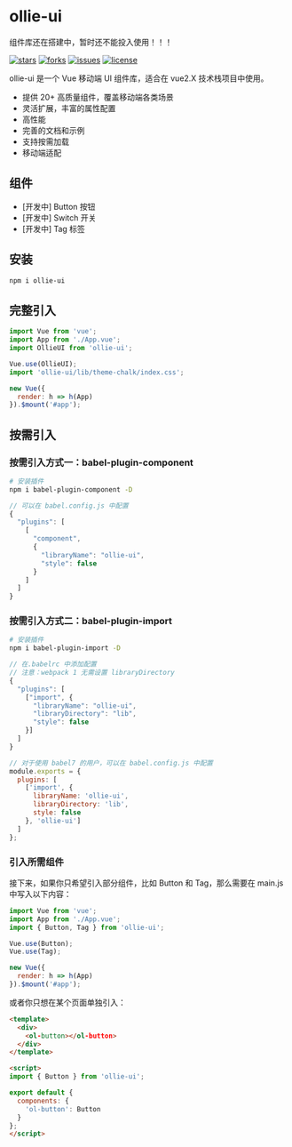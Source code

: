 # ollie-ui

组件库还在搭建中，暂时还不能投入使用！！！

[![stars](https://img.shields.io/github/stars/zc95/ollie-ui?style=flat-square&logo=GitHub)](https://github.com/zc95/ollie-ui)
[![forks](https://img.shields.io/github/forks/zc95/ollie-ui?style=flat-square&logo=GitHub)](https://github.com/zc95/ollie-ui)
[![issues](https://img.shields.io/github/issues/zc95/ollie-ui?style=flat-square&logo=GitHub)](https://github.com/zc95/ollie-ui/issues)
[![license](https://img.shields.io/github/license/zc95/ollie-ui?style=flat-square)](https://en.wikipedia.org/wiki/MIT_License)

ollie-ui 是一个 Vue 移动端 UI 组件库，适合在 vue2.X 技术栈项目中使用。

- 提供 20+ 高质量组件，覆盖移动端各类场景
- 灵活扩展，丰富的属性配置
- 高性能
- 完善的文档和示例
- 支持按需加载
- 移动端适配

## 组件

- [开发中] Button 按钮
- [开发中] Switch 开关
- [开发中] Tag 标签

## 安装

```bash
npm i ollie-ui
```

## 完整引入

```js
import Vue from 'vue';
import App from './App.vue';
import OllieUI from 'ollie-ui';

Vue.use(OllieUI);
import 'ollie-ui/lib/theme-chalk/index.css';

new Vue({
  render: h => h(App)
}).$mount('#app');
```

## 按需引入

### 按需引入方式一：babel-plugin-component

```bash
# 安装插件
npm i babel-plugin-component -D
```

```js
// 可以在 babel.config.js 中配置
{
  "plugins": [
    [
      "component",
      {
        "libraryName": "ollie-ui",
        "style": false
      }
    ]
  ]
}
```

### 按需引入方式二：babel-plugin-import

```bash
# 安装插件
npm i babel-plugin-import -D
```

```js
// 在.babelrc 中添加配置
// 注意：webpack 1 无需设置 libraryDirectory
{
  "plugins": [
    ["import", {
      "libraryName": "ollie-ui",
      "libraryDirectory": "lib",
      "style": false
    }]
  ]
}

// 对于使用 babel7 的用户，可以在 babel.config.js 中配置
module.exports = {
  plugins: [
    ['import', {
      libraryName: 'ollie-ui',
      libraryDirectory: 'lib',
      style: false
    }, 'ollie-ui']
  ]
};
```

### 引入所需组件

接下来，如果你只希望引入部分组件，比如 Button 和 Tag，那么需要在 main.js 中写入以下内容：

```js
import Vue from 'vue';
import App from './App.vue';
import { Button, Tag } from 'ollie-ui';

Vue.use(Button);
Vue.use(Tag);

new Vue({
  render: h => h(App)
}).$mount('#app');
```

或者你只想在某个页面单独引入：

```html
<template>
  <div>
    <ol-button></ol-button>
  </div>
</template>

<script>
import { Button } from 'ollie-ui';

export default {
  components: {
    'ol-button': Button
  }
};
</script>
```
